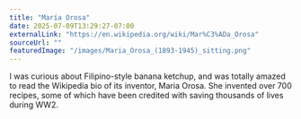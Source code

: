 ```yaml
---
title: "María Orosa"
date: 2025-07-09T13:29:27-07:00
externalLink: "https://en.wikipedia.org/wiki/Mar%C3%ADa_Orosa"
sourceUrl: ""
featuredImage: "/images/Maria_Orosa_(1893-1945)_sitting.png"
--- 
```

I was curious about Filipino-style banana ketchup, and was totally amazed to read the Wikipedia bio of its inventor, Maria Orosa. She invented over 700 recipes, some of which have been credited with saving thousands of lives during WW2. 
